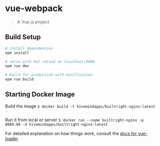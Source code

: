 # vue-webpack

> A Vue.js project

## Build Setup

``` bash
# install dependencies
npm install

# serve with hot reload at localhost:8080
npm run dev

# build for production with minification
npm run build
```

## Starting Docker Image

Build the image
`$ docker build -t hivemindapps/builtright-nginx:latest .`

Run it from local or server
`$ docker run --name builtright-nginx -p 8084:80 -d hivemindapps/builtright-nginx:latest`

For detailed explanation on how things work, consult the [docs for vue-loader](http://vuejs.github.io/vue-loader).
